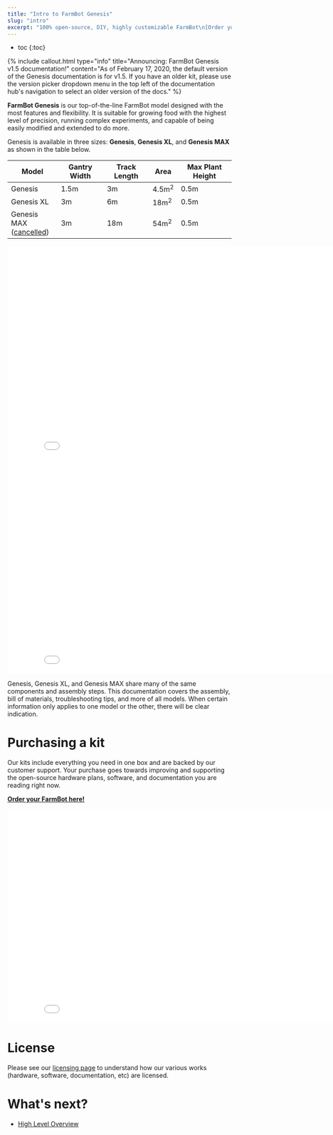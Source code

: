 ```yaml
---
title: "Intro to FarmBot Genesis"
slug: "intro"
excerpt: "100% open-source, DIY, highly customizable FarmBot\n[Order yours here!](http://buy.farm.bot/)"
---
```


* toc
{:toc}


{%
include callout.html
type="info"
title="Announcing: FarmBot Genesis v1.5 documentation!"
content="As of February 17, 2020, the default version of the Genesis documentation is for v1.5. If you have an older kit, please use the version picker dropdown menu in the top left of the documentation hub's navigation to select an older version of the docs."
%}

**FarmBot Genesis** is our top-of-the-line FarmBot model designed with the most features and flexibility. It is suitable for growing food with the highest level of precision, running complex experiments, and capable of being easily modified and extended to do more.

Genesis is available in three sizes: **Genesis**, **Genesis XL**, and **Genesis MAX** as shown in the table below.

|Model                         |Gantry Width                  |Track Length                  |Area                          |Max Plant Height              |
|------------------------------|------------------------------|------------------------------|------------------------------|------------------------------|
|Genesis                       |1.5m                          |3m                            |4.5m<sup>2</sup>              |0.5m
|Genesis XL                    |3m                            |6m                            |18m<sup>2</sup>               |0.5m
|Genesis MAX<br>([cancelled](https://farm.bot/blogs/news/putting-farmbot-genesis-max-and-express-max-on-hold))|3m                            |18m                           |54m<sup>2</sup>               |0.5m



<iframe class="embedly-embed" src="//cdn.embedly.com/widgets/media.html?src=https%3A%2F%2Fwww.youtube.com%2Fembed%2F60htrqei_U0%3Ffeature%3Doembed&url=http%3A%2F%2Fwww.youtube.com%2Fwatch%3Fv%3D60htrqei_U0&image=https%3A%2F%2Fi.ytimg.com%2Fvi%2F60htrqei_U0%2Fhqdefault.jpg&key=f2aa6fc3595946d0afc3d76cbbd25dc3&type=text%2Fhtml&schema=youtube" width="854" height="480" scrolling="no" frameborder="0" allow="autoplay; fullscreen" allowfullscreen="true"></iframe>



<iframe class="embedly-embed" src="//cdn.embedly.com/widgets/media.html?src=https%3A%2F%2Fwww.youtube.com%2Fembed%2F6XWiTzFPWWc%3Ffeature%3Doembed&display_name=YouTube&url=https%3A%2F%2Fwww.youtube.com%2Fwatch%3Fv%3D6XWiTzFPWWc&image=https%3A%2F%2Fi.ytimg.com%2Fvi%2F6XWiTzFPWWc%2Fhqdefault.jpg&key=f2aa6fc3595946d0afc3d76cbbd25dc3&type=text%2Fhtml&schema=youtube" width="854" height="480" scrolling="no" title="YouTube embed" frameborder="0" allow="autoplay; fullscreen" allowfullscreen="true"></iframe>

Genesis, Genesis XL, and Genesis MAX share many of the same components and assembly steps. This documentation covers the assembly, bill of materials, troubleshooting tips, and more of all models. When certain information only applies to one model or the other, there will be clear indication.

# Purchasing a kit
Our kits include everything you need in one box and are backed by our customer support. Your purchase goes towards improving and supporting the open-source hardware plans, software, and documentation you are reading right now.

**[Order your FarmBot here!](http://buy.farm.bot)**

<iframe class="embedly-embed" src="//cdn.embedly.com/widgets/media.html?src=https%3A%2F%2Fwww.youtube.com%2Fembed%2F_jw98qozK4s%3Ffeature%3Doembed&url=http%3A%2F%2Fwww.youtube.com%2Fwatch%3Fv%3D_jw98qozK4s&image=https%3A%2F%2Fi.ytimg.com%2Fvi%2F_jw98qozK4s%2Fhqdefault.jpg&key=02466f963b9b4bb8845a05b53d3235d7&type=text%2Fhtml&schema=youtube" width="854" height="480" scrolling="no" frameborder="0" allowfullscreen></iframe>

# License
Please see our [licensing page](http://licensing.farm.bot) to understand how our various works (hardware, software, documentation, etc) are licensed.

# What's next?

 * [High Level Overview](../FarmBot-Genesis-V1.5/intro/high-level-overview.md)
